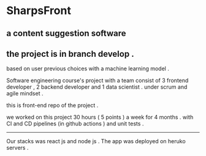 # SharpsFront

## a content suggestion software 
## the project is in branch develop . 

based on user previous choices with a machine learning model . 

Software engineering course's project with a team consist of 3 frontend developer , 2 backend developer and 1 data scientist . 
under scrum and agile mindset .

this is front-end  repo of the project . 



we worked on this project 30 hours ( 5 points ) a week for 4 months . 
with CI and CD pipelines (in github actions ) and unit tests .

-------------------------

Our stacks was react js and node js . 
The app was deployed on heruko servers . 
